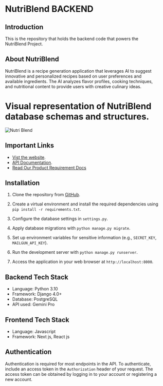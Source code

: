 # NutriBlend BACKEND

## Introduction

This is the repository that holds the backend code that powers the NutriBlend Project.

## About NutriBlend

NutriBlend is a recipe generation application that leverages AI to suggest innovative and personalized recipes based on user preferences and available ingredients. The AI analyzes flavor profiles, cooking techniques, and nutritional content to provide users with creative culinary ideas.


# Visual representation of NutriBlend database schemas and structures.
![Nutri Blend](https://github.com/sparkyPythoneer/TeamGemI-NutriBlend/assets/29266211/94df14e2-f018-4099-b80b-d24348f4044a)

Important Links
-------------
- [Vist the website](https://documenter.getpostman.com/view/20647049/2s9YJez1on#intro).
- [API Documentation](https://www.postman.com/navigation-pilot-15465601/workspace/nutri-public/collection/25891891-fc796e99-9866-4238-917e-43338b6204b8?action=share&creator=25891891).
- [Read Our Product Requirement Docs](https://documenter.getpostman.com/view/20647049/2s9YJez1on#intro)


## Installation

1.  Clone the repository from [GitHub](https://github.com/LibertytechX/GetLinkBackend.git).

2.  Create a virtual environment and install the required dependencies using `pip install -r requirements.txt`.

3.  Configure the database settings in `settings.py`.

4.  Apply database migrations with `python manage.py migrate`.

5.  Set up environment variables for sensitive information (e.g., `SECRET_KEY`, `MAILGUN_API_KEY`).

6.  Run the development server with `python manage.py runserver`.

7.  Access the application in your web browser at `http://localhost:8000`.


Backend Tech Stack
--------------

- Language: Python 3.10
- Framework: Django 4.0+
- Database: PostgreSQL
- API used: Gemini Pro


Frontend Tech Stack
--------------

- Language: Javascript
- Framework: Next js, React js

Authentication
--------------

Authentication is required for most endpoints in the API. To authenticate, include an access token in the `Authorization` header of your request. The access token can be obtained by logging in to your account or registering a new account.




